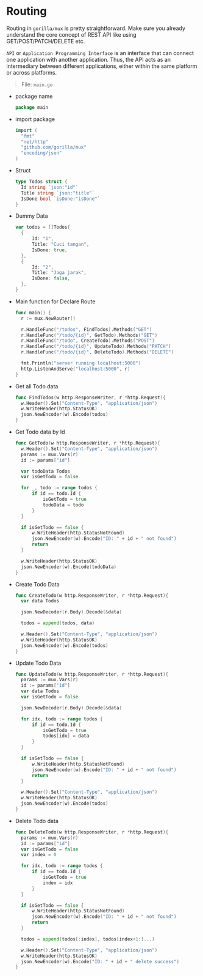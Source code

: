 # Routing

Routing in `gorilla/mux` is pretty straightforward. Make sure you already understand the core concept of REST API like using GET/POST/PATCH/DELETE etc.

`API` or `Application Programming Interface` is an interface that can connect one application with another application. Thus, the API acts as an intermediary between different applications, either within the same platform or across platforms.

> File: `main.go`

- package name

  ```go
  package main
  ```

- import package

  ```go
  import (
  	"fmt"
  	"net/http"
  	"github.com/gorilla/mux"
  	"encoding/json"
  )
  ```

- Struct

  ```go
  type Todos struct {
  	Id string `json:"id"`
  	Title string `json:"title"`
  	IsDone bool `isDone:"isDone"`
  }
  ```

- Dummy Data

  ```go
  var todos = []Todos{
  	{
  		Id: "1",
  		Title: "Cuci tangan",
  		IsDone: true,
  	},
  	{
  		Id: "2",
  		Title: "Jaga jarak",
  		IsDone: false,
  	},
  }
  ```

- Main function for Declare Route

  ```go
  func main() {
  	r := mux.NewRouter()

  	r.HandleFunc("/todos", FindTodos).Methods("GET")
  	r.HandleFunc("/todo/{id}", GetTodo).Methods("GET")
  	r.HandleFunc("/todo", CreateTodo).Methods("POST")
  	r.HandleFunc("/todo/{id}", UpdateTodo).Methods("PATCH")
  	r.HandleFunc("/todo/{id}", DeleteTodo).Methods("DELETE")

  	fmt.Println("server running localhost:5000")
  	http.ListenAndServe("localhost:5000", r)
  }
  ```

- Get all Todo data

  ```go
  func FindTodos(w http.ResponseWriter, r *http.Request){
  	w.Header().Set("Content-Type", "application/json")
  	w.WriteHeader(http.StatusOK)
  	json.NewEncoder(w).Encode(todos)
  }
  ```

- Get Todo data by Id

  ```go
  func GetTodo(w http.ResponseWriter, r *http.Request){
  	w.Header().Set("Content-Type", "application/json")
  	params := mux.Vars(r)
  	id := params["id"]

  	var todoData Todos
  	var isGetTodo = false

  	for _, todo := range todos {
  		if id == todo.Id {
  			isGetTodo = true
  			todoData = todo
  		}
  	}

  	if isGetTodo == false {
  		w.WriteHeader(http.StatusNotFound)
  		json.NewEncoder(w).Encode("ID: " + id + " not found")
  		return
  	}

  	w.WriteHeader(http.StatusOK)
  	json.NewEncoder(w).Encode(todoData)
  }
  ```

- Create Todo Data

  ```go
  func CreateTodo(w http.ResponseWriter, r *http.Request){
  	var data Todos

  	json.NewDecoder(r.Body).Decode(&data)

  	todos = append(todos, data)

  	w.Header().Set("Content-Type", "application/json")
  	w.WriteHeader(http.StatusOK)
  	json.NewEncoder(w).Encode(todos)
  }
  ```

- Update Todo Data

  ```go
  func UpdateTodo(w http.ResponseWriter, r *http.Request){
  	params := mux.Vars(r)
  	id := params["id"]
  	var data Todos
  	var isGetTodo = false

  	json.NewDecoder(r.Body).Decode(&data)

  	for idx, todo := range todos {
  		if id == todo.Id {
  			isGetTodo = true
  			todos[idx] = data
  		}
  	}

  	if isGetTodo == false {
  		w.WriteHeader(http.StatusNotFound)
  		json.NewEncoder(w).Encode("ID: " + id + " not found")
  		return
  	}

  	w.Header().Set("Content-Type", "application/json")
  	w.WriteHeader(http.StatusOK)
  	json.NewEncoder(w).Encode(todos)
  }
  ```

- Delete Todo data

  ```go
  func DeleteTodo(w http.ResponseWriter, r *http.Request){
  	params := mux.Vars(r)
  	id := params["id"]
  	var isGetTodo = false
  	var index = 0

  	for idx, todo := range todos {
  		if id == todo.Id {
  			isGetTodo = true
  			index = idx
  		}
  	}

  	if isGetTodo == false {
  		w.WriteHeader(http.StatusNotFound)
  		json.NewEncoder(w).Encode("ID: " + id + " not found")
  		return
  	}

  	todos = append(todos[:index], todos[index+1:]...)

  	w.Header().Set("Content-Type", "application/json")
  	w.WriteHeader(http.StatusOK)
  	json.NewEncoder(w).Encode("ID: " + id + " delete success")
  }
  ```

